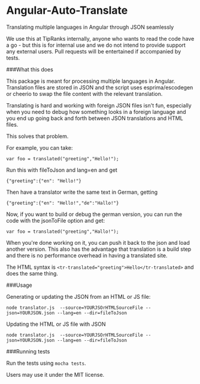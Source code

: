Angular-Auto-Translate
======================

Translating multiple languages in Angular through JSON seamlessly

We use this at TipRanks internally, anyone who wants to read the code have a go - but this is for internal use and we do not intend to provide support any external users. Pull requests will be entertained if accompanied by tests.

###What this does

This package is meant for processing multiple languages in Angular. Translation files are stored in JSON and the script uses esprima/escodegen or cheerio to swap the file content with the relevant translation.

Translating is hard and working with foreign JSON files isn't fun, especially when you need to debug how something looks in a foreign language and you end up going back and forth between JSON translations and HTML files.

This solves that problem. 

For example, you can take:

    var foo = translated("greeting","Hello!");
    
Run this with fileToJson and lang=en and get

    {"greeting":{"en": "Hello!"}

Then have a translator write the same text in German, getting

    {"greeting":{"en": "Hello!","de":"Hallo!"}

Now, if you want to build or debug the german version, you can run the code with the jsonToFile option and get:

    var foo = translated("greeting","Hallo!");

When you're done working on it, you can push it back to the json and load another version. This also has the advantage that translation is a build step and there is no performance overhead in having a translated site.

The HTML syntax is `<tr-translated="greeting">Hello</tr-translated>` and does the same thing. 

###Usage

Generating or updating the JSON from an HTML or JS file:

```
node translator.js  --source=YOURJSOrHTMLSourceFile --json=YOURJSON.json --lang=en --dir=fileToJson
```

Updating the HTML or JS file with JSON

```
node translator.js  --source=YOURJSOrHTMLSourceFile --json=YOURJSON.json --lang=en --dir=fileToJson
```


###Running tests
  
Run the tests using `mocha tests`. 


Users may use it under the MIT license.
